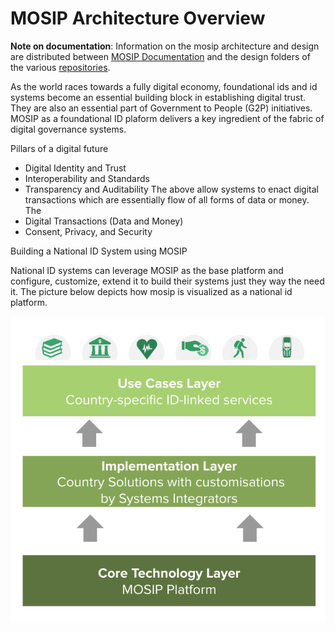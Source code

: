 # MOSIP Architecture Overview

**Note on documentation**:
Information on the mosip architecture and design are distributed between [MOSIP Documentation](docs.mosip.io) and the design folders of the various [repositories](https://github.com/mosip).


As the world races towards a fully digital economy, foundational ids and id systems become an essential building block in establishing digital trust. They are also an essential part of Government to People (G2P) initiatives. MOSIP as a foundational ID plaform delivers a key ingredient of the fabric of digital governance systems.

Pillars of a digital future
* Digital Identity and Trust
* Interoperability and Standards
* Transparency and Auditability
The above allow systems to enact digital transactions which are essentially flow of all forms of data or money. The 
* Digital Transactions (Data and Money)
* Consent, Privacy, and Security

Building a National ID System using MOSIP

National ID systems can leverage MOSIP as the base platform and configure, customize, extend it to build their systems just they way the need it. The picture below depicts how mosip is visualized as a national id platform.

![](_images/arch_diagrams/layers.png)